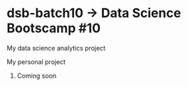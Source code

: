 # dsb-batch10 -> Data Science Bootscamp #10
My data science analytics project

My personal project
1. Coming soon
